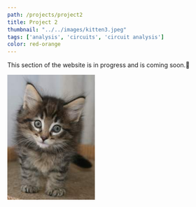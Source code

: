 ```yaml
---
path: /projects/project2
title: Project 2
thumbnail: "../../images/kitten3.jpeg"
tags: ['analysis', 'circuits', 'circuit analysis']
color: red-orange
---
```


This section of the website is in progress and is coming soon.<span aria-label="image">🤭</span>

![Kitten Three](../../images/kitten3.jpeg)